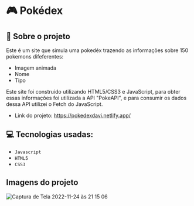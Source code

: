 # 🎮 Pokédex

## :rocket: Sobre o projeto

Este é um site que simula uma pokedéx trazendo as informações sobre 150 pokemons difeferentes:

- Imagem animada
- Nome
- Tipo

Este site foi construido utilizando HTML5/CSS3 e JavaScript, para obter essas informações foi utilizada a API "PokeAPI", e para consumir os dados dessa API utilizei o Fetch do JavaScript.

- Link do projeto: https://pokedexdavi.netlify.app/

## :computer: Tecnologias usadas:

- `Javascript`
- `HTML5`
- `CSS3`

## Imagens do projeto

![Captura de Tela 2022-11-24 às 21 15 06](https://user-images.githubusercontent.com/101915085/203877096-b3c6f364-2c4d-4623-8f88-27cb33915e4f.png)
